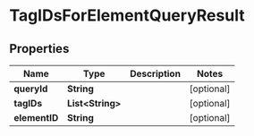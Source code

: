 

# TagIDsForElementQueryResult

## Properties

Name | Type | Description | Notes
------------ | ------------- | ------------- | -------------
**queryId** | **String** |  |  [optional]
**tagIDs** | **List&lt;String&gt;** |  |  [optional]
**elementID** | **String** |  |  [optional]




